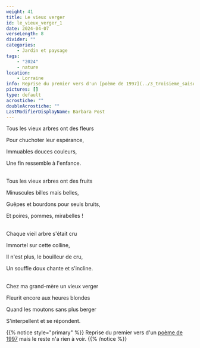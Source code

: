 ```yaml
---
weight: 41
title: Le vieux verger
id: le_vieux_verger_1
date: 2024-04-07
verseLength: 8
divider: ""
categories:
    - Jardin et paysage
tags:
    - "2024"
    - nature
location:
    - Lorraine
info: Reprise du premier vers d'un [poème de 1997](../3_troisieme_saison/saisons_terrestres) mais le reste n'a rien à voir.
pictures: []
type: default
acrostiche: ""
doubleAcrostiche: ""
LastModifierDisplayName: Barbara Post
---
```

Tous les vieux arbres ont des fleurs

Pour chuchoter leur espérance,

Immuables douces couleurs,

Une fin ressemble à l'enfance.

 \
Tous les vieux arbres ont des fruits

Minuscules billes mais belles,

Guêpes et bourdons pour seuls bruits,

Et poires, pommes, mirabelles !

 \
Chaque vieil arbre s'était cru

Immortel sur cette colline,

Il n'est plus, le bouilleur de cru,

Un souffle doux chante et s'incline.

 \
Chez ma grand-mère un vieux verger

Fleurit encore aux heures blondes

Quand les moutons sans plus berger

S'interpellent et se répondent.

<!-- FM:Snippet:Start data:{"id":"_simpleNotice","fields":[{"name":"content","value":"Reprise du premier vers "}]} -->
{{% notice style="primary" %}}
Reprise du premier vers d'un [poème de 1997](../3_troisieme_saison/saisons_terrestres) mais le reste n'a rien à voir.
{{% /notice %}}
<!-- FM:Snippet:End -->